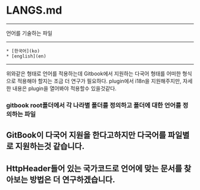 # LANGS.md
***

언어를 기술하는 파일

***
    * [한국어](ko)
    * [english](en)
***

위와같은 형태로 언어를 적용하는데
Gitbook에서 지원하는 다국어 형태를 어떠한 형식으로 적용해야 할지는 조금 더 연구가 필요하다.
plugin에서 i18n을 지원해주지만, 자세한 내용은 plugin을 열어봐야 적용할수 있을것같다.


### gitbook root폴더에서 각 나라별 폴더를 정의하고 폴더에 대한 언어를 정의하는 파일

## GitBook이 다국어 지원을 한다고하지만 다국어를 파일별로 지원하는것 같습니다.
## HttpHeader들어 있는 국가코드로 언어에 맞는 문서를 찾아보는 방법은 더 연구하겠습니다.